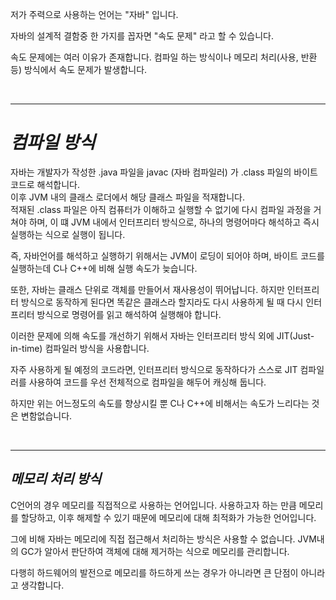 저가 주력으로 사용하는 언어는 "자바" 입니다.

자바의 설계적 결함중 한 가지를 꼽자면 "속도 문제" 라고 할 수 있습니다.

속도 문제에는 여러 이유가 존재합니다. 컴파일 하는 방식이나 메모리 처리(사용, 반환 등) 방식에서 속도 문제가 발생합니다.

<br>

---

# **_컴파일 방식_**

자바는 개발자가 작성한 .java 파일을 javac (자바 컴파일러) 가 .class 파일의 바이트 코드로 해석합니다.  
이후 JVM 내의 클래스 로더에서 해당 클래스 파일을 적재합니다.  
적재된 .class 파일은 아직 컴퓨터가 이해하고 실행할 수 없기에 다시 컴파일 과정을 거쳐야 하며, 이 떄 JVM 내에서 인터프리터 방식으로, 하나의 명령어마다 해석하고 즉시 실행하는 식으로 실행이 됩니다.

즉, 자바언어를 해석하고 실행하기 위해서는 JVM이 로딩이 되어야 하며, 바이트 코드를 실행하는데 C나 C++에 비해 실행 속도가 늦습니다.

또한, 자바는 클래스 단위로 객체를 만들어서 재사용성이 뛰어납니다. 하지만 인터프리터 방식으로 동작하게 된다면 똑같은 클래스라 할지라도 다시 사용하게 될 때 다시 인터프리터 방식으로 명령어를 읽고 해석하여 실행해야 합니다.

이러한 문제에 의해 속도를 개선하기 위해서 자바는 인터프리터 방식 외에 JIT(Just-in-time) 컴파일러 방식을 사용합니다.

자주 사용하게 될 예정의 코드라면, 인터프리터 방식으로 동작하다가 스스로 JIT 컴파일러를 사용하여 코드를 우선 전체적으로 컴파일을 해두어 캐싱해 둡니다.

하지만 위는 어느정도의 속도를 향상시킬 뿐 C나 C++에 비해서는 속도가 느리다는 것은 변함없습니다.

<br>

---

## **_메모리 처리 방식_**

C언어의 경우 메모리를 직접적으로 사용하는 언어입니다. 사용하고자 하는 만큼 메모리를 할당하고, 이후 해제할 수 있기 때문에 메모리에 대해 최적화가 가능한 언어입니다.

그에 비해 자바는 메모리에 직접 접근해서 처리하는 방식은 사용할 수 없습니다. JVM내의 GC가 알아서 판단하여 객체에 대해 제거하는 식으로 메모리를 관리합니다.

다행히 하드웨어의 발전으로 메모리를 하드하게 쓰는 경우가 아니라면 큰 단점이 아니라고 생각합니다.
